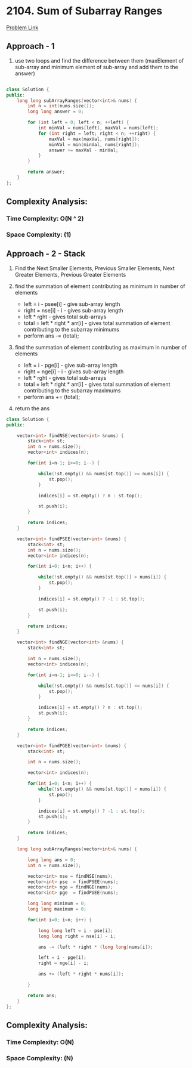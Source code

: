 # 2104. Sum of Subarray Ranges

[Problem Link](https://leetcode.com/problems/sum-of-subarray-ranges/)

## Approach - 1

1. use two loops and find the difference between them (maxElement of sub-array and minimum element of sub-array and add them to the answer)

```c++

class Solution {
public:
    long long subArrayRanges(vector<int>& nums) {
        int n = int(nums.size());
        long long answer = 0;

        for (int left = 0; left < n; ++left) {
            int minVal = nums[left], maxVal = nums[left];
            for (int right = left; right < n; ++right) {
                maxVal = max(maxVal, nums[right]);
                minVal = min(minVal, nums[right]);
                answer += maxVal - minVal;
            }
        }

        return answer;
    }
};

```

## Complexity Analysis:

### Time Complexity: O(N ^ 2)

### Space Complexity: (1)

## Approach - 2 - Stack

1. Find the Next Smaller Elements, Previous Smaller Elements, Next Greater Elements, Previous Greater Elements
2. find the summation of element contributing as minimum in number of elements

   - left = i - psee[i] - give sub-array length
   - right = nse[i] - i - gives sub-array length
   - left \* rght - gives total sub-arrays
   - total = left \* right \* arr[i] - gives total summation of element contributing to the subarray minimums
   - perform ans -= (total);

3. find the summation of element contributing as maximum in number of elements

   - left = i - pge[i] - give sub-array length
   - right = nge[i] - i - gives sub-array length
   - left \* rght - gives total sub-arrays
   - total = left \* right \* arr[i] - gives total summation of element contributing to the subarray maximums
   - perform ans += (total);

4. return the ans

```c++
class Solution {
public:

    vector<int> findNSE(vector<int> &nums) {
        stack<int> st;
        int n = nums.size();
        vector<int> indices(n);

        for(int i=n-1; i>=0; i--) {

            while(!st.empty() && nums[st.top()] >= nums[i]) {
                st.pop();
            }

            indices[i] = st.empty() ? n : st.top();

            st.push(i);
        }

        return indices;
    }

    vector<int> findPSEE(vector<int> &nums) {
        stack<int> st;
        int n = nums.size();
        vector<int> indices(n);

        for(int i=0; i<n; i++) {

            while(!st.empty() && nums[st.top()] > nums[i]) {
                st.pop();
            }

            indices[i] = st.empty() ? -1 : st.top();

            st.push(i);
        }

        return indices;
    }

    vector<int> findNGE(vector<int> &nums) {
        stack<int> st;

        int n = nums.size();
        vector<int> indices(n);

        for(int i=n-1; i>=0; i--) {

            while(!st.empty() && nums[st.top()] <= nums[i]) {
                st.pop();
            }

            indices[i] = st.empty() ? n : st.top();
            st.push(i);
        }

        return indices;
    }

    vector<int> findPGEE(vector<int> &nums) {
        stack<int> st;

        int n = nums.size();

        vector<int> indices(n);

        for(int i=0; i<n; i++) {
            while(!st.empty() && nums[st.top()] < nums[i]) {
                st.pop();
            }

            indices[i] = st.empty() ? -1 : st.top();
            st.push(i);
        }

        return indices;
    }

    long long subArrayRanges(vector<int>& nums) {

        long long ans = 0;
        int n = nums.size();

        vector<int> nse = findNSE(nums);
        vector<int> pse  = findPSEE(nums);
        vector<int> nge = findNGE(nums);
        vector<int> pge  = findPGEE(nums);

        long long minimum = 0;
        long long maximum = 0;

        for(int i=0; i<n; i++) {

            long long left = i - pse[i];
            long long right = nse[i] - i;

            ans -= (left * right * (long long)nums[i]);

            left = i - pge[i];
            right = nge[i] - i;

            ans += (left * right * nums[i]);

        }

        return ans;
    }
};

```

## Complexity Analysis:

### Time Complexity: O(N)

### Space Complexity: (N)
